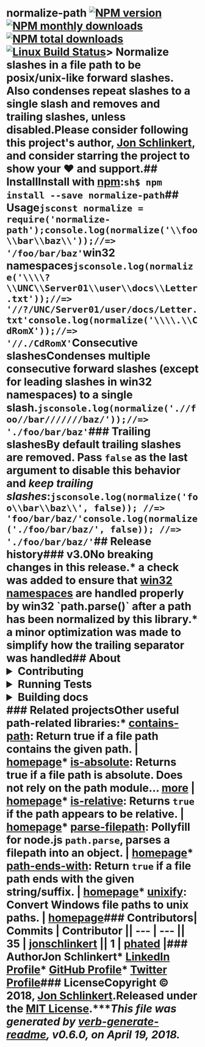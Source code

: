 # normalize-path [![NPM version](https://img.shields.io/npm/v/normalize-path.svg?style=flat)](https://www.npmjs.com/package/normalize-path) [![NPM monthly downloads](https://img.shields.io/npm/dm/normalize-path.svg?style=flat)](https://npmjs.org/package/normalize-path) [![NPM total downloads](https://img.shields.io/npm/dt/normalize-path.svg?style=flat)](https://npmjs.org/package/normalize-path) [![Linux Build Status](https://img.shields.io/travis/jonschlinkert/normalize-path.svg?style=flat&label=Travis)](https://travis-ci.org/jonschlinkert/normalize-path)> Normalize slashes in a file path to be posix/unix-like forward slashes. Also condenses repeat slashes to a single slash and removes and trailing slashes, unless disabled.Please consider following this project's author, [Jon Schlinkert](https://github.com/jonschlinkert), and consider starring the project to show your :heart: and support.## InstallInstall with [npm](https://www.npmjs.com/):```sh$ npm install --save normalize-path```## Usage```jsconst normalize = require('normalize-path');console.log(normalize('\\foo\\bar\\baz\\'));//=> '/foo/bar/baz'```**win32 namespaces**```jsconsole.log(normalize('\\\\?\\UNC\\Server01\\user\\docs\\Letter.txt'));//=> '//?/UNC/Server01/user/docs/Letter.txt'console.log(normalize('\\\\.\\CdRomX'));//=> '//./CdRomX'```**Consecutive slashes**Condenses multiple consecutive forward slashes (except for leading slashes in win32 namespaces) to a single slash.```jsconsole.log(normalize('.//foo//bar///////baz/'));//=> './foo/bar/baz'```### Trailing slashesBy default trailing slashes are removed. Pass `false` as the last argument to disable this behavior and _**keep** trailing slashes_:```jsconsole.log(normalize('foo\\bar\\baz\\', false)); //=> 'foo/bar/baz/'console.log(normalize('./foo/bar/baz/', false)); //=> './foo/bar/baz/'```## Release history### v3.0No breaking changes in this release.* a check was added to ensure that [win32 namespaces](https://msdn.microsoft.com/library/windows/desktop/aa365247(v=vs.85).aspx#namespaces) are handled properly by win32 `path.parse()` after a path has been normalized by this library.* a minor optimization was made to simplify how the trailing separator was handled## About<details><summary><strong>Contributing</strong></summary>Pull requests and stars are always welcome. For bugs and feature requests, [please create an issue](../../issues/new).</details><details><summary><strong>Running Tests</strong></summary>Running and reviewing unit tests is a great way to get familiarized with a library and its API. You can install dependencies and run tests with the following command:```sh$ npm install && npm test```</details><details><summary><strong>Building docs</strong></summary>_(This project's readme.md is generated by [verb](https://github.com/verbose/verb-generate-readme), please don't edit the readme directly. Any changes to the readme must be made in the [.verb.md](.verb.md) readme template.)_To generate the readme, run the following command:```sh$ npm install -g verbose/verb#dev verb-generate-readme && verb```</details>### Related projectsOther useful path-related libraries:* [contains-path](https://www.npmjs.com/package/contains-path): Return true if a file path contains the given path. | [homepage](https://github.com/jonschlinkert/contains-path "Return true if a file path contains the given path.")* [is-absolute](https://www.npmjs.com/package/is-absolute): Returns true if a file path is absolute. Does not rely on the path module… [more](https://github.com/jonschlinkert/is-absolute) | [homepage](https://github.com/jonschlinkert/is-absolute "Returns true if a file path is absolute. Does not rely on the path module and can be used as a polyfill for node.js native `path.isAbolute`.")* [is-relative](https://www.npmjs.com/package/is-relative): Returns `true` if the path appears to be relative. | [homepage](https://github.com/jonschlinkert/is-relative "Returns `true` if the path appears to be relative.")* [parse-filepath](https://www.npmjs.com/package/parse-filepath): Pollyfill for node.js `path.parse`, parses a filepath into an object. | [homepage](https://github.com/jonschlinkert/parse-filepath "Pollyfill for node.js `path.parse`, parses a filepath into an object.")* [path-ends-with](https://www.npmjs.com/package/path-ends-with): Return `true` if a file path ends with the given string/suffix. | [homepage](https://github.com/jonschlinkert/path-ends-with "Return `true` if a file path ends with the given string/suffix.")* [unixify](https://www.npmjs.com/package/unixify): Convert Windows file paths to unix paths. | [homepage](https://github.com/jonschlinkert/unixify "Convert Windows file paths to unix paths.")### Contributors| **Commits** | **Contributor** || --- | --- || 35 | [jonschlinkert](https://github.com/jonschlinkert) || 1 | [phated](https://github.com/phated) |### Author**Jon Schlinkert*** [LinkedIn Profile](https://linkedin.com/in/jonschlinkert)* [GitHub Profile](https://github.com/jonschlinkert)* [Twitter Profile](https://twitter.com/jonschlinkert)### LicenseCopyright © 2018, [Jon Schlinkert](https://github.com/jonschlinkert).Released under the [MIT License](LICENSE).***_This file was generated by [verb-generate-readme](https://github.com/verbose/verb-generate-readme), v0.6.0, on April 19, 2018._
